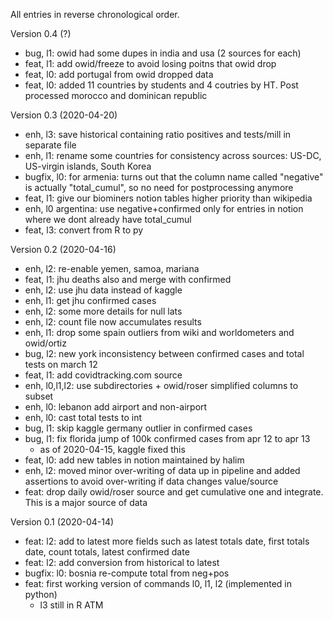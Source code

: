 All entries in reverse chronological order.


Version 0.4 (?)

- bug, l1: owid had some dupes in india and usa (2 sources for each)
- feat, l1: add owid/freeze to avoid losing poitns that owid drop
- feat, l0: add portugal from owid dropped data
- feat, l0: added 11 countries by students and 4 coutries by HT. Post processed morocco and dominican republic


Version 0.3 (2020-04-20)

- enh, l3: save historical containing ratio positives and tests/mill in separate file
- enh, l1: rename some countries for consistency across sources: US-DC, US-virgin islands, South Korea
- bugfix, l0: for armenia: turns out that the column name called "negative" is actually "total_cumul", so no need for postprocessing anymore
- feat, l1: give our biominers notion tables higher priority than wikipedia
- enh, l0 argentina: use negative+confirmed only for entries in notion where we dont already have total_cumul
- feat, l3: convert from R to py


Version 0.2 (2020-04-16)

- enh, l2: re-enable yemen, samoa, mariana
- feat, l1: jhu deaths also and merge with confirmed
- enh, l2: use jhu data instead of kaggle
- enh, l1: get jhu confirmed cases
- enh, l2: some more details for null lats
- enh, l2: count file now accumulates results
- enh, l1: drop some spain outliers from wiki and worldometers and owid/ortiz
- bug, l2: new york inconsistency between confirmed cases and total tests on march 12
- feat, l1: add covidtracking.com source
- enh, l0,l1,l2: use subdirectories + owid/roser simplified columns to subset
- enh, l0: lebanon add airport and non-airport
- enh, l0: cast total tests to int
- bug, l1: skip kaggle germany outlier in confirmed cases
- bug, l1: fix florida jump of 100k confirmed cases from apr 12 to apr 13
  - as of 2020-04-15, kaggle fixed this
- feat, l0: add new tables in notion maintained by halim
- enh, l2: moved minor over-writing of data up in pipeline and added assertions to avoid over-writing if data changes value/source
- feat: drop daily owid/roser source and get cumulative one and integrate. This is a major source of data


Version 0.1 (2020-04-14)

- feat: l2: add to latest more fields such as latest totals date, first totals date, count totals, latest confirmed date
- feat: l2: add conversion from historical to latest
- bugfix: l0: bosnia re-compute total from neg+pos
- feat: first working version of commands l0, l1, l2 (implemented in python)
  - l3 still in R ATM
